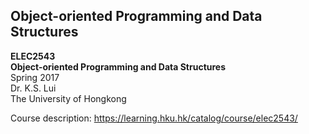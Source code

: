 ## Object-oriented Programming and Data Structures 

**ELEC2543**  
**Object-oriented Programming and Data Structures**  
Spring 2017  
Dr. K.S. Lui  
The University of Hongkong

Course description: https://learning.hku.hk/catalog/course/elec2543/
